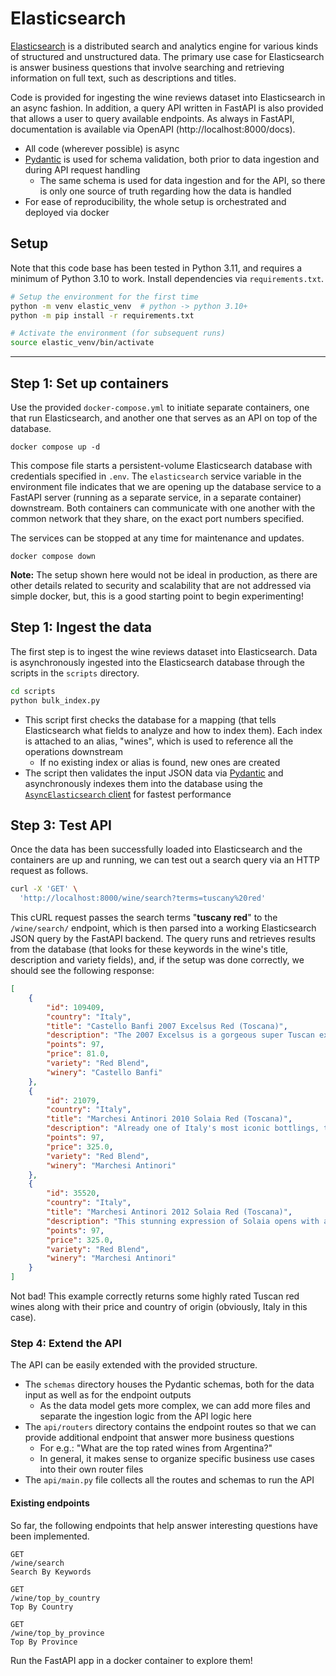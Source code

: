 # Elasticsearch

[Elasticsearch](https://www.elastic.co/what-is/elasticsearch) is a distributed search and analytics engine for various kinds of structured and unstructured data. The primary use case for Elasticsearch is answer business questions that involve searching and retrieving information on full text, such as descriptions and titles.

Code is provided for ingesting the wine reviews dataset into Elasticsearch in an async fashion. In addition, a query API written in FastAPI is also provided that allows a user to query available endpoints. As always in FastAPI, documentation is available via OpenAPI (http://localhost:8000/docs).

* All code (wherever possible) is async
* [Pydantic](https://docs.pydantic.dev) is used for schema validation, both prior to data ingestion and during API request handling
  * The same schema is used for data ingestion and for the API, so there is only one source of truth regarding how the data is handled
* For ease of reproducibility, the whole setup is orchestrated and deployed via docker

## Setup

Note that this code base has been tested in Python 3.11, and requires a minimum of Python 3.10 to work. Install dependencies via `requirements.txt`.

```sh
# Setup the environment for the first time
python -m venv elastic_venv  # python -> python 3.10+
python -m pip install -r requirements.txt

# Activate the environment (for subsequent runs)
source elastic_venv/bin/activate
```

--- 

## Step 1: Set up containers

Use the provided `docker-compose.yml` to initiate separate containers, one that run Elasticsearch, and another one that serves as an API on top of the database.

```
docker compose up -d
```

This compose file starts a persistent-volume Elasticsearch database with credentials specified in `.env`. The `elasticsearch` service variable in the environment file indicates that we are opening up the database service to a FastAPI server (running as a separate service, in a separate container) downstream. Both containers can communicate with one another with the common network that they share, on the exact port numbers specified.

The services can be stopped at any time for maintenance and updates.

```
docker compose down
```

**Note:** The setup shown here would not be ideal in production, as there are other details related to security and scalability that are not addressed via simple docker, but, this is a good starting point to begin experimenting!


## Step 1: Ingest the data

The first step is to ingest the wine reviews dataset into Elasticsearch. Data is asynchronously ingested into the Elasticsearch database through the scripts in the `scripts` directory.

```sh
cd scripts
python bulk_index.py
```

* This script first checks the database for a mapping (that tells Elasticsearch what fields to analyze and how to index them). Each index is attached to an alias, "wines", which is used to reference all the operations downstream
  * If no existing index or alias is found, new ones are created
* The script then validates the input JSON data via [Pydantic](https://docs.pydantic.dev) and asynchronously indexes them into the database using the [`AsyncElasticsearch` client](https://elasticsearch-py.readthedocs.io/en/v8.7.0/async.html) for fastest performance


## Step 3: Test API

Once the data has been successfully loaded into Elasticsearch and the containers are up and running, we can test out a search query via an HTTP request as follows.

```sh
curl -X 'GET' \
  'http://localhost:8000/wine/search?terms=tuscany%20red'
```

This cURL request passes the search terms "**tuscany red**" to the `/wine/search/` endpoint, which is then parsed into a working Elasticsearch JSON query by the FastAPI backend. The query runs and retrieves results from the database (that looks for these keywords in the wine's title, description and variety fields), and, if the setup was done correctly, we should see the following response:

```json
[
    {
        "id": 109409,
        "country": "Italy",
        "title": "Castello Banfi 2007 Excelsus Red (Toscana)",
        "description": "The 2007 Excelsus is a gorgeous super Tuscan expression (with Cabernet Sauvignon and Merlot) that shows quality and superior fruit on all levels. Castello Banfi has really hit a home run with this vintage. You'll encounter persuasive aromas of cassis, blackberry, chocolate, tobacco, curry leaf and deep renderings of exotic spice. The wine's texture is exceedingly smooth, rich and long lasting.",
        "points": 97,
        "price": 81.0,
        "variety": "Red Blend",
        "winery": "Castello Banfi"
    },
    {
        "id": 21079,
        "country": "Italy",
        "title": "Marchesi Antinori 2010 Solaia Red (Toscana)",
        "description": "Already one of Italy's most iconic bottlings, this gorgeous 2010 is already a classic. Its complex and intense bouquet unfolds with ripe blackberries, violets, leather, thyme and balsamic herbs. The palate shows structure, poise and complexity, delivering rich black currants, black cherry, licorice, mint and menthol notes alongside assertive but polished tannins and vibrant energy. This wine will age and develop for decades. Drink 2018–2040.",
        "points": 97,
        "price": 325.0,
        "variety": "Red Blend",
        "winery": "Marchesi Antinori"
    },
    {
        "id": 35520,
        "country": "Italy",
        "title": "Marchesi Antinori 2012 Solaia Red (Toscana)",
        "description": "This stunning expression of Solaia opens with ample aromas of exotic spices, tilled soil, mature black-skinned fruit and an underlying whiff of fragrant blue flowers. The vibrant, elegantly structured palate doles out high-toned black cherry, ripe blackberry, white pepper, cinnamon, clove and Mediterranean herbs alongside a backbone of firm, polished tannins and bright acidity. Drink 2017–2032.",
        "points": 97,
        "price": 325.0,
        "variety": "Red Blend",
        "winery": "Marchesi Antinori"
    }
]
```

Not bad! This example correctly returns some highly rated Tuscan red wines along with their price and country of origin (obviously, Italy in this case).

### Step 4: Extend the API

The API can be easily extended with the provided structure.

- The `schemas` directory houses the Pydantic schemas, both for the data input as well as for the endpoint outputs
  - As the data model gets more complex, we can add more files and separate the ingestion logic from the API logic here
- The `api/routers` directory contains the endpoint routes so that we can provide additional endpoint that answer more business questions
  - For e.g.: "What are the top rated wines from Argentina?"
  - In general, it makes sense to organize specific business use cases into their own router files
- The `api/main.py` file collects all the routes and schemas to run the API


#### Existing endpoints

So far, the following endpoints that help answer interesting questions have been implemented.

```
GET
/wine/search
Search By Keywords
```

```
GET
/wine/top_by_country
Top By Country
```

```
GET
/wine/top_by_province
Top By Province
```

Run the FastAPI app in a docker container to explore them!

